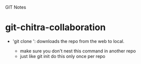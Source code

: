 GIT Notes
# git-chitra-collaboration
- 'git clone <URL>': downloads the repo from the web to local.
	- make sure you don't nest this command in another repo
	- just like git init do this only once per repo


